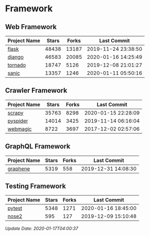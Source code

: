 # Framework

## Web Framework

| Project Name | Stars | Forks | Last Commit |
| ------------ | ----- | ----- | ----------- |
| [flask](https://github.com/pallets/flask) | 48438 | 13187 | 2019-11-24 23:38:50 |
| [django](https://github.com/django/django) | 46583 | 20085 | 2020-01-16 14:25:49 |
| [tornado](https://github.com/tornadoweb/tornado) | 18747 | 5126 | 2019-12-08 21:01:27 |
| [sanic](https://github.com/huge-success/sanic) | 13357 | 1246 | 2020-01-11 05:50:16 |

## Crawler Framework

| Project Name | Stars | Forks | Last Commit |
| ------------ | ----- | ----- | ----------- |
| [scrapy](https://github.com/scrapy/scrapy) | 35763 | 8298 | 2020-01-15 22:28:09 |
| [pyspider](https://github.com/binux/pyspider) | 14014 | 3425 | 2019-11-14 06:16:04 |
| [webmagic](https://github.com/code4craft/webmagic) | 8722 | 3697 | 2017-12-02 02:57:06 |

## GraphQL Framework

| Project Name | Stars | Forks | Last Commit |
| ------------ | ----- | ----- | ----------- |
| [graphene](https://github.com/graphql-python/graphene) | 5319 | 558 | 2019-12-31 14:08:30 |

## Testing Framework

| Project Name | Stars | Forks | Last Commit |
| ------------ | ----- | ----- | ----------- |
| [pytest](https://github.com/pytest-dev/pytest) | 5348 | 1271 | 2020-01-16 18:45:00 |
| [nose2](https://github.com/nose-devs/nose2) | 595 | 127 | 2019-12-09 15:10:48 |

*Update Date: 2020-01-17T04:00:37*